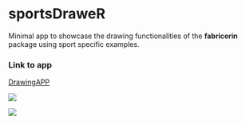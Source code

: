 # sportsDraweR
Minimal app to showcase the drawing functionalities of the **fabricerin** package using sport specific examples.

### Link to app

[DrawingAPP](https://josedv.shinyapps.io/DrawingAPP/)

![](https://www.dropbox.com/s/ct15svtdel5aoc5/screenshot1.png?raw=1)

![](https://www.dropbox.com/s/nopkcc2uvj6tr9s/screenshot2.jpg?raw=1)
